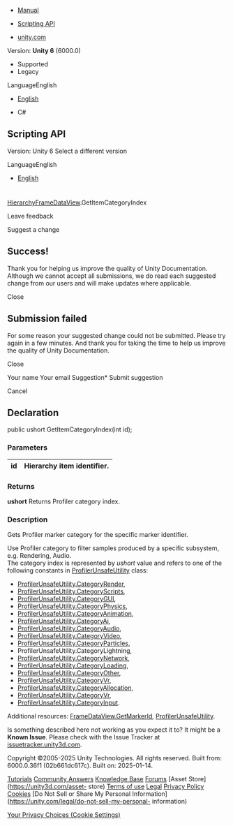 [ ]()

  * [Manual](../Manual/index.html)
  * [Scripting API](../ScriptReference/index.html)

  * [unity.com](https://unity.com/)

Version: **Unity 6** (6000.0)

  * Supported
  * Legacy

LanguageEnglish

  * [English]()

  * C#

[ ](https://docs.unity3d.com)

## Scripting API

Version: Unity 6 Select a different version

LanguageEnglish

  * [English]()

#
[HierarchyFrameDataView](Profiling.HierarchyFrameDataView.html).GetItemCategoryIndex

Leave feedback

Suggest a change

## Success!

Thank you for helping us improve the quality of Unity Documentation. Although
we cannot accept all submissions, we do read each suggested change from our
users and will make updates where applicable.

Close

## Submission failed

For some reason your suggested change could not be submitted. Please <a>try
again</a> in a few minutes. And thank you for taking the time to help us
improve the quality of Unity Documentation.

Close

Your name Your email Suggestion* Submit suggestion

Cancel

[ ]()

## Declaration

public ushort GetItemCategoryIndex(int id);

### Parameters

id | Hierarchy item identifier.  
---|---  
  
### Returns

**ushort** Returns Profiler category index.

### Description

Gets Profiler marker category for the specific marker identifier.

Use Profiler category to filter samples produced by a specific subsystem, e.g.
Rendering, Audio.  
The category index is represented by _ushort_ value and refers to one of the
following constants in
[ProfilerUnsafeUtility](Unity.Profiling.LowLevel.Unsafe.ProfilerUnsafeUtility.html)
class:

  * [ProfilerUnsafeUtility.CategoryRender](Unity.Profiling.LowLevel.Unsafe.ProfilerUnsafeUtility.CategoryRender.html),
  * [ProfilerUnsafeUtility.CategoryScripts](Unity.Profiling.LowLevel.Unsafe.ProfilerUnsafeUtility.CategoryScripts.html),
  * [ProfilerUnsafeUtility.CategoryGUI](Unity.Profiling.LowLevel.Unsafe.ProfilerUnsafeUtility.CategoryGUI.html),
  * [ProfilerUnsafeUtility.CategoryPhysics](Unity.Profiling.LowLevel.Unsafe.ProfilerUnsafeUtility.CategoryPhysics.html),
  * [ProfilerUnsafeUtility.CategoryAnimation](Unity.Profiling.LowLevel.Unsafe.ProfilerUnsafeUtility.CategoryAnimation.html),
  * [ProfilerUnsafeUtility.CategoryAi](Unity.Profiling.LowLevel.Unsafe.ProfilerUnsafeUtility.CategoryAi.html),
  * [ProfilerUnsafeUtility.CategoryAudio](Unity.Profiling.LowLevel.Unsafe.ProfilerUnsafeUtility.CategoryAudio.html),
  * [ProfilerUnsafeUtility.CategoryVideo](Unity.Profiling.LowLevel.Unsafe.ProfilerUnsafeUtility.CategoryVideo.html),
  * [ProfilerUnsafeUtility.CategoryParticles](Unity.Profiling.LowLevel.Unsafe.ProfilerUnsafeUtility.CategoryParticles.html),
  * ProfilerUnsafeUtility.CategoryLightning,
  * [ProfilerUnsafeUtility.CategoryNetwork](Unity.Profiling.LowLevel.Unsafe.ProfilerUnsafeUtility.CategoryNetwork.html),
  * [ProfilerUnsafeUtility.CategoryLoading](Unity.Profiling.LowLevel.Unsafe.ProfilerUnsafeUtility.CategoryLoading.html),
  * [ProfilerUnsafeUtility.CategoryOther](Unity.Profiling.LowLevel.Unsafe.ProfilerUnsafeUtility.CategoryOther.html),
  * [ProfilerUnsafeUtility.CategoryVr](Unity.Profiling.LowLevel.Unsafe.ProfilerUnsafeUtility.CategoryVr.html),
  * [ProfilerUnsafeUtility.CategoryAllocation](Unity.Profiling.LowLevel.Unsafe.ProfilerUnsafeUtility.CategoryAllocation.html),
  * [ProfilerUnsafeUtility.CategoryVr](Unity.Profiling.LowLevel.Unsafe.ProfilerUnsafeUtility.CategoryVr.html),
  * [ProfilerUnsafeUtility.CategoryInput](Unity.Profiling.LowLevel.Unsafe.ProfilerUnsafeUtility.CategoryInput.html).

Additional resources:
[FrameDataView.GetMarkerId](Profiling.FrameDataView.GetMarkerId.html),
[ProfilerUnsafeUtility](Unity.Profiling.LowLevel.Unsafe.ProfilerUnsafeUtility.html).

Is something described here not working as you expect it to? It might be a
**Known Issue**. Please check with the Issue Tracker at
[issuetracker.unity3d.com](https://issuetracker.unity3d.com).

Copyright ©2005-2025 Unity Technologies. All rights reserved. Built from:
6000.0.36f1 (02b661dc617c). Built on: 2025-01-14.

[Tutorials](https://unity3d.com/learn) [Community
Answers](https://answers.unity3d.com) [Knowledge
Base](https://support.unity3d.com/hc/en-us)
[Forums](https://forum.unity3d.com) [Asset Store](https://unity3d.com/asset-
store) [Terms of use](https://docs.unity3d.com/Manual/TermsOfUse.html)
[Legal](https://unity.com/legal) [Privacy
Policy](https://unity.com/legal/privacy-policy)
[Cookies](https://unity.com/legal/cookie-policy) [Do Not Sell or Share My
Personal Information](https://unity.com/legal/do-not-sell-my-personal-
information)

[Your Privacy Choices (Cookie Settings)](javascript:void\(0\);)

